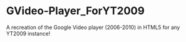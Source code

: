# GVideo-Player_ForYT2009
A recreation of the Google Video player (2006-2010) in HTML5 for any YT2009 instance!
